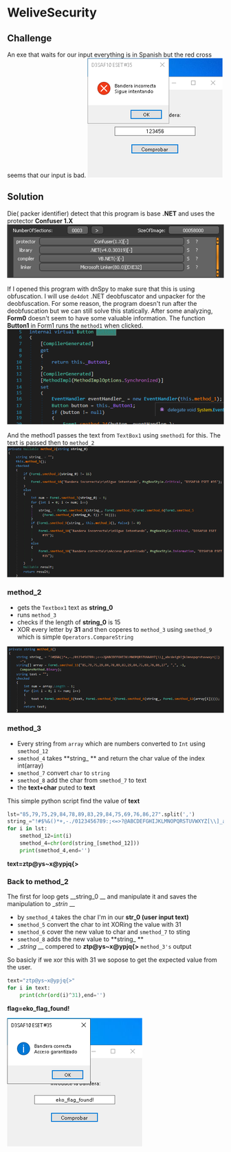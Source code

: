 # WeliveSecurity
## Challenge 

An exe that waits for our input everything is in Spanish but the red cross seems that our input is bad.
![](the_exe.png)

## Solution

Die( packer identifier) detect that this program is base __.NET__ and uses the protector __Confuser 1.X__
![](Detect.png)

If I opened this program with dnSpy to make sure that this is using obfuscation.
I will use `de4dot` .NET deobfuscator and unpacker for the deobfuscation.
For some reason, the program doesn't run after the deobfuscation but we can still solve this statically.
After some analyzing, __Form0__ doesn't seem to have some valuable information.
The function __Button1__ in Form1 runs the `method1` when clicked.\
![](Button1.png)

And the method1 passes the text from `TextBox1` using `smethod1` for this.
The text is passed then to `method_2`
![](method_2.png)

### method_2
* gets the `Textbox1` text as __string_0__ 
* runs `method_3` 
* checks if the length of __string_0__ is 15
* XOR every letter by __31__ and then coperes to `method_3` using `smethod_9` which is simple `Operators.CompareString`

![](method_3.png)

### method_3 
* Every string from `array` which are numbers converted to `Int` using `smethod_12`
* `smethod_4` takes **string_ ** and return the char value of the index int(array)
* `smethod_7` convert `char` to `string`
* `smethod_8` add the char from `smethod_7` to text
* the __text+char__ puted to __text__

This simple python script find the value of __text__
```python
lst="85,79,75,29,84,78,89,83,29,84,75,69,76,86,27".split(',')
string_="!#$%&()*+,-./0123456789:;<=>?@ABCDEFGHIJKLMNOPQRSTUVWXYZ[\\]_abcdefghijklmnopqrstuvwxyz{|}~"
for i in lst:
    smethod_12=int(i)
    smethod_4=chr(ord(string_[smethod_12]))
    print(smethod_4,end='')
```
__text=ztp@ys~x@ypjq{>__

### Back to method_2

The first for loop gets __string_0 __ and manipulate it and saves the manipulation to __strin_ __
* by `smethod_4` takes the char I'm in our __str_0 (user input text)__ 
* `smethod_5` convert the char to int XORing the value with 31
* `smethod_6` cover the new value to char and `smethod_7` to sting
* `smethod_8` adds the new value to **string_ **
* __string_ __ compered to __ztp@ys~x@ypjq{>__ `method_3's` output

So basicly if we xor this with 31 we sopose to get the expected value from the user.
```python
text="ztp@ys~x@ypjq{>"
for i in text:
    print(chr(ord(i)^31),end='')
```
__flag=eko_flag_found!__

![](Solution.png)
